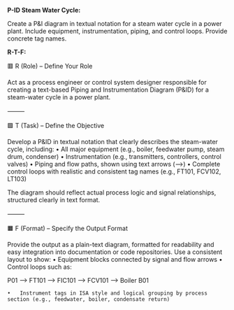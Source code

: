 **P-ID Steam Water Cycle:**

Create a P&I diagram in textual notation for a steam water cycle in a power plant. Include equipment, instrumentation, piping, and control loops. Provide concrete tag names.


**R-T-F:**

🟥 R (Role) – Define Your Role

Act as a process engineer or control system designer responsible for creating a text-based Piping and Instrumentation Diagram (P&ID) for a steam-water cycle in a power plant.

⸻

🟩 T (Task) – Define the Objective

Develop a P&ID in textual notation that clearly describes the steam-water cycle, including:
	•	All major equipment (e.g., boiler, feedwater pump, steam drum, condenser)
	•	Instrumentation (e.g., transmitters, controllers, control valves)
	•	Piping and flow paths, shown using text arrows (-->)
	•	Complete control loops with realistic and consistent tag names (e.g., FT101, FCV102, LT103)

The diagram should reflect actual process logic and signal relationships, structured clearly in text format.

⸻

🟧 F (Format) – Specify the Output Format

Provide the output as a plain-text diagram, formatted for readability and easy integration into documentation or code repositories. Use a consistent layout to show:
	•	Equipment blocks connected by signal and flow arrows
	•	Control loops such as:

 P01 --> FT101 --> FIC101 --> FCV101 --> Boiler B01

 	•	Instrument tags in ISA style and logical grouping by process section (e.g., feedwater, boiler, condensate return)
